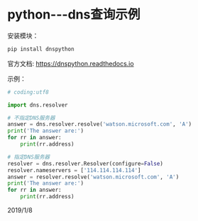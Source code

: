 # python---dns查询示例

安装模块：  
```r
pip install dnspython
```

官方文档: https://dnspython.readthedocs.io  

示例：  
```python
# coding:utf8

import dns.resolver

# 不指定DNS服务器
answer = dns.resolver.resolve('watson.microsoft.com', 'A')
print('The answer are:')
for rr in answer:
    print(rr.address)

# 指定DNS服务器
resolver = dns.resolver.Resolver(configure=False)
resolver.nameservers = ['114.114.114.114']
answer = resolver.resolve('watson.microsoft.com', 'A')
print('The answer are:')
for rr in answer:
    print(rr.address)
```


2019/1/8  
